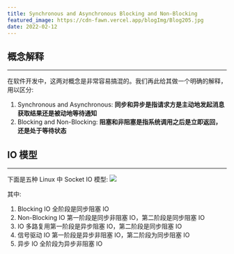 ```yaml
---
title: Synchronous and Asynchronous Blocking and Non-Blocking
featured_image: https://cdn-fawn.vercel.app/blogImg/Blog205.jpg
date: 2022-02-12
---
```


## 概念解释
***  
在软件开发中，这两对概念是非常容易搞混的。我们再此给其做一个明确的解释，用以区分: 
1. Synchronous and Asynchronous: **同步和异步是指请求方是主动地发起消息获取结果还是被动地等待通知**
2. Blocking and Non-Blocking: **阻塞和非阻塞是指系统调用之后是立即返回，还是处于等待状态**

## IO 模型
***  
下面是五种 Linux 中 Socket IO 模型:
![](https://cdn-fawn.vercel.app/contentImg/io/fig1-1.gif)

其中: 
1. Blocking IO 全阶段是同步阻塞 IO
2. Non-Blocking IO 第一阶段是同步非阻塞 IO，第二阶段是同步阻塞 IO
3. IO 多路复用第一阶段是异步阻塞 IO，第二阶段是同步阻塞 IO
4. 信号驱动 IO 第一阶段是异步非阻塞 IO，第二阶段为同步阻塞 IO
5. 异步 IO 全阶段为异步非阻塞 IO